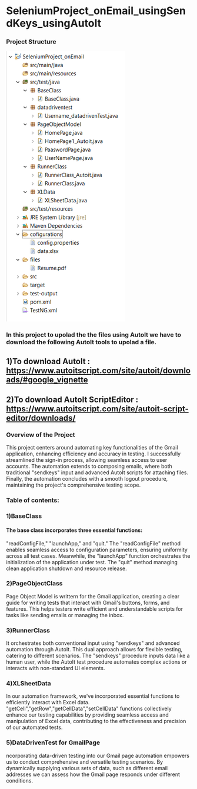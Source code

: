 # SeleniumProject_onEmail_usingSendKeys_usingAutoIt
### Project Structure
![Settings Window](https://github.com/MandaGayatri/SeleniumProject_onEmail_usingSendKeys_usingAutoIt/blob/main/email.PNG)
### In this project to upolad the the files using AutoIt we have to download the following AutoIt tools to upolad a file.
## 1)To download AutoIt : https://www.autoitscript.com/site/autoit/downloads/#google_vignette
## 2)To download AutoIt ScriptEditor : https://www.autoitscript.com/site/autoit-script-editor/downloads/

### Overview of the Project

This project centers around automating key functionalities of the Gmail application, enhancing efficiency and accuracy in testing. I successfully streamlined the sign-in process, allowing seamless access to user accounts. The automation extends to composing emails, where  both traditional "sendkeys" input and advanced AutoIt scripts for attaching files.  Finally, the automation concludes with a smooth logout procedure, maintaining the project's comprehensive testing scope.


### Table of contents:
### 1)BaseClass
#### The base class incorporates three essential functions: 
"readConfigFile," "launchApp," and "quit." The "readConfigFile" method enables seamless access to configuration parameters, ensuring uniformity across all test cases. Meanwhile, the "launchApp" function orchestrates the initialization of the application under test. The "quit" method managing clean application shutdown and resource release.
### 2)PageObjectClass
  Page Object Model is writtern for the Gmail application, creating a clear guide for writing tests that interact with Gmail's buttons, forms, and features. This helps testers write efficient and understandable scripts for tasks like sending emails or managing the inbox.
### 3)RunnerClass
 It orchestrates both conventional input using "sendkeys" and advanced automation through AutoIt. This dual approach allows for flexible testing, catering to different scenarios. The "sendkeys" procedure inputs data like a human user, while the AutoIt test procedure automates complex actions or interacts with non-standard UI elements.
### 4)XLSheetData
In our automation framework, we've incorporated essential functions to efficiently interact with Excel data. "getCell","getRow","getCellData","setCellData" functions collectively enhance our testing capabilities by providing seamless access and manipulation of Excel data, contributing to the effectiveness and precision of our automated tests.
### 5)DataDrivenTest for GmailPage
ncorporating data-driven testing into our Gmail page automation empowers us to conduct comprehensive and versatile testing scenarios. By dynamically supplying various sets of data, such as different email addresses we can assess how the Gmail page responds under different conditions. 


